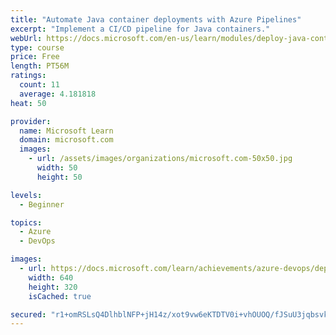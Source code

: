 ```yaml
---
title: "Automate Java container deployments with Azure Pipelines"
excerpt: "Implement a CI/CD pipeline for Java containers."
webUrl: https://docs.microsoft.com/en-us/learn/modules/deploy-java-containers/
type: course
price: Free
length: PT56M
ratings:
  count: 11
  average: 4.181818
heat: 50

provider:
  name: Microsoft Learn
  domain: microsoft.com
  images:
    - url: /assets/images/organizations/microsoft.com-50x50.jpg
      width: 50
      height: 50

levels:
  - Beginner

topics:
  - Azure
  - DevOps

images:
  - url: https://docs.microsoft.com/learn/achievements/azure-devops/deploy-java-containers-social.png
    width: 640
    height: 320
    isCached: true

secured: "r1+omRSLsQ4DlhblNFP+jH14z/xot9vw6eKTDTV0i+vhOUOQ/fJSuU3jqbsvkZz9bcA3Ms0uPY2u2O/4AcWCorYWnbsUqOlpzm3yI+1ZlEXPjO/+Pcg6CegCgowIb39uuOFglDi3YRaHvwIloUW2aPUL3PNHNMpgtfG/7HAZ3hQevpVtHag9T1CkjE+Qo0u2NTjEEaFfR+01Dl4xGbIn/nDMG21q1T6RXlzHai9WgbcFId5feeO1TUOQFBnq14XtyJAJ1FeEYGqOYZpP3nuzE8FRw0N8RLncNjuEgLvM8RS7/MZOws+C01+3+p8E6mCbYFjpkS6DccjTikKRaldzYWV/RfhduiDMfM//JXbKsiHT1NtweexaNSssWpX50PtgoHqI70yklZS6TjDvcgXekUCnSM1D7Odqk1mN3YZMs2o=;VFPZE6PBPlsKciY2rupPdA=="
---
```


